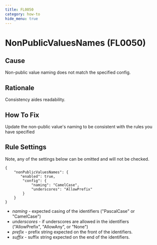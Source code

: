 ```yaml
---
title: FL0050
category: how-to
hide_menu: true
---
```


# NonPublicValuesNames (FL0050)

## Cause

Non-public value naming does not match the specified config.

## Rationale

Consistency aides readability.

## How To Fix

Update the non-public value's naming to be consistent with the rules you have specified

## Rule Settings

Note, any of the settings below can be omitted and will not be checked.

    {
        "nonPublicValuesNames": {
           "enabled": true,
            "config": {
                "naming": "CamelCase",
                "underscores": "AllowPrefix"
            }
        }
    }

* *naming* - expected casing of the identifiers ("PascalCase" or "CamelCase")
* *underscores* - if underscores are allowed in the identifiers ("AllowPrefix", "AllowAny", or "None")
* *prefix* - prefix string expected on the front of the identifiers.
* *suffix* - suffix string expected on the end of the identifiers.

